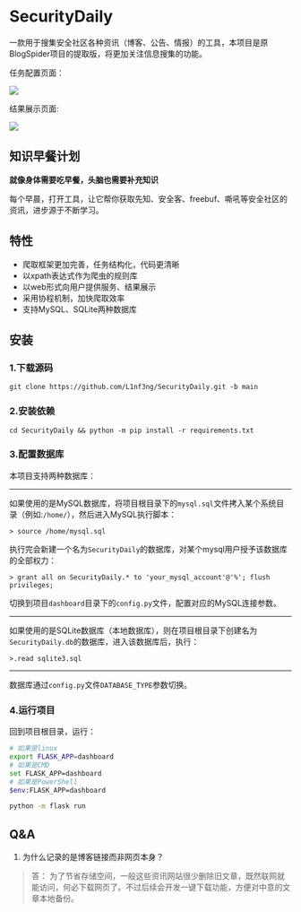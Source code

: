 # SecurityDaily
一款用于搜集安全社区各种资讯（博客、公告、情报）的工具，本项目是原BlogSpider项目的提取版，将更加关注信息搜集的功能。

任务配置页面：

![](https://i.loli.net/2021/01/04/fAnUC4OYGqz35tI.png)

结果展示页面:

![](https://i.loli.net/2021/01/04/mOuhBFxRvHy4czX.png)

## 知识早餐计划

**就像身体需要吃早餐，头脑也需要补充知识**

每个早晨，打开工具，让它帮你获取先知、安全客、freebuf、嘶吼等安全社区的资讯，进步源于不断学习。

## 特性

* 爬取框架更加完善，任务结构化，代码更清晰
* 以xpath表达式作为爬虫的规则库
* 以web形式向用户提供服务、结果展示
* 采用协程机制，加快爬取效率
* 支持MySQL、SQLite两种数据库

## 安装

### 1.下载源码

`git clone https://github.com/L1nf3ng/SecurityDaily.git -b main`

### 2.安装依赖

`cd SecurityDaily && python -m pip install -r requirements.txt`

### 3.配置数据库

本项目支持两种数据库：

***

如果使用的是MySQL数据库，将项目根目录下的`mysql.sql`文件拷入某个系统目录（例如:`/home/`），然后进入MySQL执行脚本：

`> source /home/mysql.sql`

执行完会新建一个名为`SecurityDaily`的数据库，对某个mysql用户授予该数据库的全部权力：

`> grant all on SecurityDaily.* to 'your_mysql_account'@'%'; flush privileges;`

切换到项目`dashboard`目录下的`config.py`文件，配置对应的MySQL连接参数。

***

如果使用的是SQLite数据库（本地数据库），则在项目根目录下创建名为`SecurityDaily.db`的数据库，进入该数据库后，执行：

`>.read sqlite3.sql`

***

数据库通过`config.py`文件`DATABASE_TYPE`参数切换。

### 4.运行项目

回到项目根目录，运行：

```bash
# 如果是linux
export FLASK_APP=dashboard
# 如果是CMD
set FLASK_APP=dashboard
# 如果是PowerShell
$env:FLASK_APP=dashboard

python -m flask run
```

## Q&A

1. 为什么记录的是博客链接而非网页本身？
>答： 为了节省存储空间，一般这些资讯网站很少删除旧文章，既然联网就能访问，何必下载网页了。不过后续会开发一键下载功能，方便对中意的文章本地备份。
